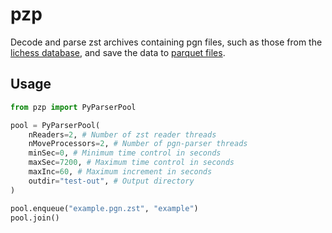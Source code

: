 # pzp
Decode and parse zst archives containing pgn files, such as those from the [lichess database](https://database.lichess.org/), and save the data to [parquet files](https://parquet.apache.org/).  

## Usage
```python
from pzp import PyParserPool

pool = PyParserPool(
    nReaders=2, # Number of zst reader threads
    nMoveProcessors=2, # Number of pgn-parser threads
    minSec=0, # Minimum time control in seconds
    maxSec=7200, # Maximum time control in seconds
    maxInc=60, # Maximum increment in seconds
    outdir="test-out", # Output directory
)

pool.enqueue("example.pgn.zst", "example")
pool.join()
```

